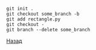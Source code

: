 ```git
git init .  
git checkout some_branch -b
git add rectangle.py
git checkout -
git branch --delete some_branch
```
[Назад](../../readme.md)